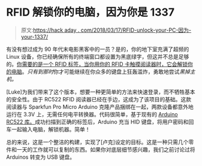 # RFID 解锁你的电脑，因为你是 1337

> 原文:[https://hack aday . com/2018/03/17/RFID-unlock-your-PC-因为-your-1337/](https://hackaday.com/2018/03/17/rfid-unlock-your-pc-because-youre-1337/)

有没有想过成为 90 年代末电影黑客中的一员？是的，你的地下室充满了超频的 Linux 设备，你已经确保所有的终端窗口都设置为黑底绿字，但这并不总是足够的。[你需要的是一个 RFID 标签，当你用你的 RFID 卡触摸阅读器时，它会解锁你的电脑](http://ls-homeprojects.co.uk/project-guide-rfid-login/)。*只有到那时*你才可能继续在你众多的键盘上狂轰滥炸，勇敢地尝试*黑掉主机。*

[Luke]为我们带来了这个版本，想要一种更简单的方法来快速登录，而不牺牲基本的安全性。由于 RC522 RFID 阅读器已经在手边，这成为了该项目的基础。这款阅读器与 Sparkfun Pro Micro Arduino 克隆产品捆绑在一起，两款设备都意外地运行在 3.3V 上，无需任何电平转换器。代码很简单，基于现有的 [Arduino RC522 库。](https://github.com/miguelbalboa/rfid)成功扫描到正确的标签后，Arduino 充当 HID 键盘，将用户密码和回车一起输入电脑，解锁机器。简单！

总的来说，这是一个整洁的构建，实现了[卢克]设定的目标。这是一种只需几个零件和一天的工作就可以复制的东西。如果你对底层细节感兴趣，我们之前讨论过将 Arduinos 转变为 USB 键盘。